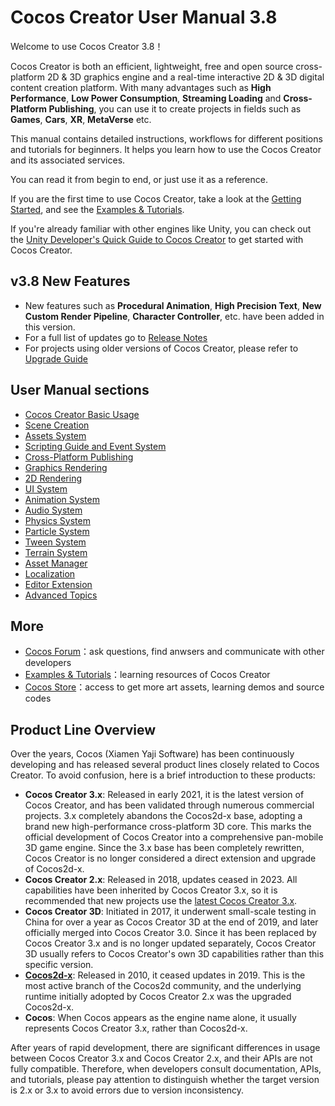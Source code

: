 # Cocos Creator User Manual 3.8

Welcome to use Cocos Creator 3.8！

Cocos Creator is both an efficient, lightweight, free and open source cross-platform 2D & 3D graphics engine and a real-time interactive 2D & 3D digital content creation platform. With many advantages such as **High Performance**, **Low Power Consumption**, **Streaming Loading** and **Cross-Platform Publishing**, you can use it to create projects in fields such as **Games**, **Cars**, **XR**, **MetaVerse** etc.

This manual contains detailed instructions, workflows for different positions and tutorials for beginners.
It helps you learn how to use the Cocos Creator and its associated services.

You can read it from begin to end, or just use it as a reference.

If you are the first time to use Cocos Creator, take a look at the [Getting Started](getting-started/index.md), and see the [Examples & Tutorials](./cases-and-tutorials/index.md).

If you're already familiar with other engines like Unity, you can check out the [Unity Developer's Quick Guide to Cocos Creator](./guide/unity/index.md) to get started with Cocos Creator.

## v3.8 New Features

- New features such as **Procedural Animation**, **High Precision Text**, **New Custom Render Pipeline**, **Character Controller**, etc. have been added in this version.
- For a full list of updates go to [Release Notes](https://www.cocos.com/creator-download)
- For projects using older versions of Cocos Creator, please refer to [Upgrade Guide](./release-notes/index.md)

## User Manual sections

- [Cocos Creator Basic Usage](getting-started/index.md)
- [Scene Creation](concepts/scene/index.md)
- [Assets System](asset/index.md)
- [Scripting Guide and Event System](scripting/index.md)
- [Cross-Platform Publishing](editor/publish/index.md)
- [Graphics Rendering](module-map/graphics.md)
- [2D Rendering](2d-object/2d-render/index.md)
- [UI System](2d-object/ui-system/index.md)
- [Animation System](animation/index.md)
- [Audio System](audio-system/overview.md)
- [Physics System](physics/index.md)
- [Particle System](particle-system/index.md)
- [Tween System](tween/index.md)
- [Terrain System](editor/terrain/index.md)
- [Asset Manager](asset/asset-manager.md)
- [Localization](editor/l10n/overview.md)
- [Editor Extension](editor/extension/readme.md)
- [Advanced Topics](advanced-topics/index.md)

## More

- [Cocos Forum](https://discuss.cocos2d-x.org/)：ask questions, find anwsers and communicate with other developers
- [Examples & Tutorials](./cases-and-tutorials/index.md)：learning resources of Cocos Creator
- [Cocos Store](https://store.cocos.com)：access to get more art assets, learning demos and source codes

## Product Line Overview

Over the years, Cocos (Xiamen Yaji Software) has been continuously developing and has released several product lines closely related to Cocos Creator. To avoid confusion, here is a brief introduction to these products:
- **Cocos Creator 3.x**: Released in early 2021, it is the latest version of Cocos Creator, and has been validated through numerous commercial projects. 3.x completely abandons the Cocos2d-x base, adopting a brand new high-performance cross-platform 3D core. This marks the official development of Cocos Creator into a comprehensive pan-mobile 3D game engine. Since the 3.x base has been completely rewritten, Cocos Creator is no longer considered a direct extension and upgrade of Cocos2d-x.
- **Cocos Creator 2.x**: Released in 2018, updates ceased in 2023. All capabilities have been inherited by Cocos Creator 3.x, so it is recommended that new projects use the [latest Cocos Creator 3.x](https://www.cocos.com/creator-download).
- **Cocos Creator 3D**: Initiated in 2017, it underwent small-scale testing in China for over a year as Cocos Creator 3D at the end of 2019, and later officially merged into Cocos Creator 3.0. Since it has been replaced by Cocos Creator 3.x and is no longer updated separately, Cocos Creator 3D usually refers to Cocos Creator's own 3D capabilities rather than this specific version.
- **[Cocos2d-x](https://www.cocos.com/cocos2d-x)**: Released in 2010, it ceased updates in 2019. This is the most active branch of the Cocos2d community, and the underlying runtime initially adopted by Cocos Creator 2.x was the upgraded Cocos2d-x.
- **Cocos**: When Cocos appears as the engine name alone, it usually represents Cocos Creator 3.x, rather than Cocos2d-x.

After years of rapid development, there are significant differences in usage between Cocos Creator 3.x and Cocos Creator 2.x, and their APIs are not fully compatible. Therefore, when developers consult documentation, APIs, and tutorials, please pay attention to distinguish whether the target version is 2.x or 3.x to avoid errors due to version inconsistency.

